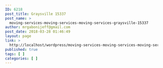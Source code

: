 ```yaml
---
ID: 6218
post_title: Graysville 15337
post_name: >
  moving-services-moving-services-moving-services-graysville-15337
author: mrgabonijeff@gmail.com
post_date: 2018-03-28 01:46:49
layout: page
link: >
  http://localhost/wordpress/moving-services-moving-services-moving-services-graysville-15337/
published: true
tags: [ ]
categories: [ ]
---
```

